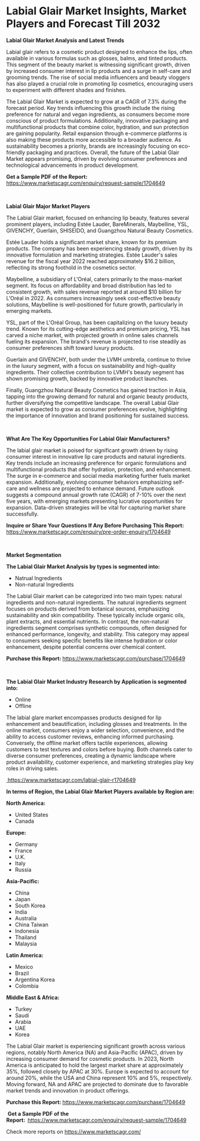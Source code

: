<p><h1>Labial Glair Market Insights, Market Players and Forecast Till 2032</h1></p><p><strong>Labial Glair Market Analysis and Latest Trends</strong></p>
<p><p>Labial glair refers to a cosmetic product designed to enhance the lips, often available in various formulas such as glosses, balms, and tinted products. This segment of the beauty market is witnessing significant growth, driven by increased consumer interest in lip products and a surge in self-care and grooming trends. The rise of social media influencers and beauty vloggers has also played a crucial role in promoting lip cosmetics, encouraging users to experiment with different shades and finishes.</p><p>The Labial Glair Market is expected to grow at a CAGR of 7.3% during the forecast period. Key trends influencing this growth include the rising preference for natural and vegan ingredients, as consumers become more conscious of product formulations. Additionally, innovative packaging and multifunctional products that combine color, hydration, and sun protection are gaining popularity. Retail expansion through e-commerce platforms is also making these products more accessible to a broader audience. As sustainability becomes a priority, brands are increasingly focusing on eco-friendly packaging and practices. Overall, the future of the Labial Glair Market appears promising, driven by evolving consumer preferences and technological advancements in product development.</p></p>
<p><strong>Get a Sample PDF of the Report:&nbsp;</strong> <a href="https://www.marketscagr.com/enquiry/request-sample/1704649?utm_campaign=2313&utm_medium=2&utm_source=Github&utm_content=ia&utm_term=07022025&utm_id=labial-glair">https://www.marketscagr.com/enquiry/request-sample/1704649</a></p>
<p>&nbsp;</p>
<p><strong>Labial Glair Major Market Players</strong></p>
<p><p>The Labial Glair market, focused on enhancing lip beauty, features several prominent players, including Estée Lauder, BareMinerals, Maybelline, YSL, GIVENCHY, Guerlain, SHISEIDO, and Guangzhou Natural Beauty Cosmetics. </p><p>Estée Lauder holds a significant market share, known for its premium products. The company has been experiencing steady growth, driven by its innovative formulation and marketing strategies. Estée Lauder's sales revenue for the fiscal year 2022 reached approximately $16.2 billion, reflecting its strong foothold in the cosmetics sector.</p><p>Maybelline, a subsidiary of L'Oréal, caters primarily to the mass-market segment. Its focus on affordability and broad distribution has led to consistent growth, with sales revenue reported at around $10 billion for L'Oréal in 2022. As consumers increasingly seek cost-effective beauty solutions, Maybelline is well-positioned for future growth, particularly in emerging markets.</p><p>YSL, part of the L'Oréal Group, has been capitalizing on the luxury beauty trend. Known for its cutting-edge aesthetics and premium pricing, YSL has carved a niche market, with projected growth in online sales channels fueling its expansion. The brand's revenue is projected to rise steadily as consumer preferences shift toward luxury products.</p><p>Guerlain and GIVENCHY, both under the LVMH umbrella, continue to thrive in the luxury segment, with a focus on sustainability and high-quality ingredients. Their collective contribution to LVMH's beauty segment has shown promising growth, backed by innovative product launches. </p><p>Finally, Guangzhou Natural Beauty Cosmetics has gained traction in Asia, tapping into the growing demand for natural and organic beauty products, further diversifying the competitive landscape. The overall Labial Glair market is expected to grow as consumer preferences evolve, highlighting the importance of innovation and brand positioning for sustained success.</p></p>
<p>&nbsp;</p>
<p><strong>What Are The Key Opportunities For Labial Glair Manufacturers?</strong></p>
<p><p>The labial glair market is poised for significant growth driven by rising consumer interest in innovative lip care products and natural ingredients. Key trends include an increasing preference for organic formulations and multifunctional products that offer hydration, protection, and enhancement. The surge in e-commerce and social media marketing further fuels market expansion. Additionally, evolving consumer behaviors emphasizing self-care and wellness are projected to enhance demand. Future outlook suggests a compound annual growth rate (CAGR) of 7-10% over the next five years, with emerging markets presenting lucrative opportunities for expansion. Data-driven strategies will be vital for capturing market share successfully.</p></p>
<p><strong>Inquire or Share Your Questions If Any Before Purchasing This Report:</strong> <a href="https://www.marketscagr.com/enquiry/pre-order-enquiry/1704649?utm_campaign=2313&utm_medium=2&utm_source=Github&utm_content=ia&utm_term=07022025&utm_id=labial-glair">https://www.marketscagr.com/enquiry/pre-order-enquiry/1704649</a></p>
<p>&nbsp;</p>
<p><strong>Market Segmentation</strong></p>
<p><strong>The Labial Glair Market Analysis by types is segmented into:</strong></p>
<p><ul><li>Natrual Ingredients</li><li>Non-natural Ingredients</li></ul></p>
<p><p>The Labial Glair market can be categorized into two main types: natural ingredients and non-natural ingredients. The natural ingredients segment focuses on products derived from botanical sources, emphasizing sustainability and skin compatibility. These typically include organic oils, plant extracts, and essential nutrients. In contrast, the non-natural ingredients segment comprises synthetic compounds, often designed for enhanced performance, longevity, and stability. This category may appeal to consumers seeking specific benefits like intense hydration or color enhancement, despite potential concerns over chemical content.</p></p>
<p><strong>Purchase this Report:&nbsp;</strong><a href="https://www.marketscagr.com/purchase/1704649?utm_campaign=2313&utm_medium=2&utm_source=Github&utm_content=ia&utm_term=07022025&utm_id=labial-glair">https://www.marketscagr.com/purchase/1704649</a></p>
<p>&nbsp;</p>
<p><strong>The Labial Glair Market Industry Research by Application is segmented into:</strong></p>
<p><ul><li>Online</li><li>Offline</li></ul></p>
<p><p>The labial glare market encompasses products designed for lip enhancement and beautification, including glosses and treatments. In the online market, consumers enjoy a wider selection, convenience, and the ability to access customer reviews, enhancing informed purchasing. Conversely, the offline market offers tactile experiences, allowing customers to test textures and colors before buying. Both channels cater to diverse consumer preferences, creating a dynamic landscape where product availability, customer experience, and marketing strategies play key roles in driving sales.</p></p>
<p><a href="https://www.marketscagr.com/labial-glair-r1704649?utm_campaign=2313&utm_medium=2&utm_source=Github&utm_content=ia&utm_term=07022025&utm_id=labial-glair">&nbsp;https://www.marketscagr.com/labial-glair-r1704649</a></p>
<p><strong>In terms of Region, the Labial Glair Market Players available by Region are:</strong></p>
<p>
    <p> <strong> North America: </strong>
        <ul>
            <li>United States</li>
            <li>Canada</li>
        </ul>
        </p> 
    <p> <strong> Europe: </strong>
        <ul>
            <li>Germany</li>
            <li>France</li>
            <li>U.K.</li>
            <li>Italy</li>
            <li>Russia</li>
        </ul>
        </p> 
    <p> <strong> Asia-Pacific: </strong>
        <ul>
            <li>China</li>
            <li>Japan</li>
            <li>South Korea</li>
            <li>India</li>
            <li>Australia</li>
            <li>China Taiwan</li>
            <li>Indonesia</li>
            <li>Thailand</li>
            <li>Malaysia</li>
        </ul>
        </p> 
    <p> <strong> Latin America: </strong>
        <ul>
            <li>Mexico</li>
            <li>Brazil</li>
            <li>Argentina Korea</li>
            <li>Colombia</li>
        </ul>
        </p> 
    <p> <strong> Middle East & Africa: </strong>
        <ul>
            <li>Turkey</li>
            <li>Saudi</li>
            <li>Arabia</li>
            <li>UAE</li>
            <li>Korea</li>
        </ul>
    </p>
    </p>
<p><p>The Labial Glair market is experiencing significant growth across various regions, notably North America (NA) and Asia-Pacific (APAC), driven by increasing consumer demand for cosmetic products. In 2023, North America is anticipated to hold the largest market share at approximately 35%, followed closely by APAC at 30%. Europe is expected to account for around 20%, while the USA and China represent 10% and 5%, respectively. Moving forward, NA and APAC are projected to dominate due to favorable market trends and innovation in product offerings.</p></p>
<p><strong>Purchase this Report: </strong><a href="https://www.marketscagr.com/purchase/1704649?utm_campaign=2313&utm_medium=2&utm_source=Github&utm_content=ia&utm_term=07022025&utm_id=labial-glair">https://www.marketscagr.com/purchase/1704649</a></p>
<p>&nbsp;<strong>Get a Sample PDF of the Report:&nbsp;&nbsp;</strong><a href="https://www.marketscagr.com/enquiry/request-sample/1704649?utm_campaign=2313&utm_medium=2&utm_source=Github&utm_content=ia&utm_term=07022025&utm_id=labial-glair">https://www.marketscagr.com/enquiry/request-sample/1704649</a></p>
<p><strong></strong></p>
<p>Check more reports on <a href="https://www.marketscagr.com/?utm_campaign=2313&utm_medium=2&utm_source=Github&utm_content=ia&utm_term=07022025&utm_id=labial-glair">https://www.marketscagr.com/</a></p>